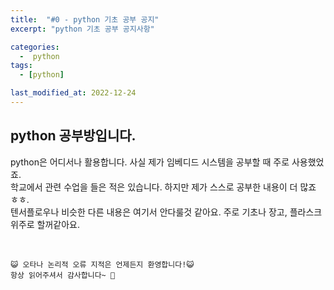 ```yaml
---
title:  "#0 - python 기초 공부 공지" 
excerpt: "python 기초 공부 공지사항"

categories:
  -  python
tags:
  - [python]

last_modified_at: 2022-12-24
---
```


## python 공부방입니다.

python은 어디서나 활용합니다. 사실 제가 임베디드 시스템을 공부할 때 주로 사용했었죠.  
학교에서 관련 수업을 들은 적은 있습니다. 하지만 제가 스스로 공부한 내용이 더 많죠 ㅎㅎ.  
텐서플로우나 비슷한 다른 내용은 여기서 안다룰것 같아요. 주로 기초나 장고, 플라스크 위주로 할꺼같아요.  



<br>

    😺 오타나 논리적 오류 지적은 언제든지 환영합니다!😺   
    항상 읽어주셔서 감사합니다~ 🙏